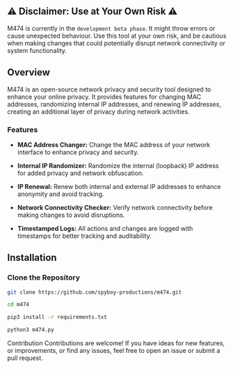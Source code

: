 ## ⚠️ Disclaimer: Use at Your Own Risk ⚠️

M474 is currently in the `development beta phase`. It might throw errors or cause unexpected behaviour. Use this tool at your own risk, and be cautious when making changes that could potentially disrupt network connectivity or system functionality.

## Overview

M474 is an open-source network privacy and security tool designed to enhance your online privacy. It provides features for changing MAC addresses, randomizing internal IP addresses, and renewing IP addresses, creating an additional layer of privacy during network activities.

### Features

- **MAC Address Changer:** Change the MAC address of your network interface to enhance privacy and security.

- **Internal IP Randomizer:** Randomize the internal (loopback) IP address for added privacy and network obfuscation.

- **IP Renewal:** Renew both internal and external IP addresses to enhance anonymity and avoid tracking.

- **Network Connectivity Checker:** Verify network connectivity before making changes to avoid disruptions.

- **Timestamped Logs:** All actions and changes are logged with timestamps for better tracking and auditability.

## Installation

### Clone the Repository

```bash
git clone https://github.com/spyboy-productions/m474.git
```
```bash
cd m474
```
```bash
pip3 install -r requirements.txt
```
```bash
python3 m474.py
```

Contribution
Contributions are welcome! If you have ideas for new features, or improvements, or find any issues, feel free to open an issue or submit a pull request.

